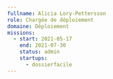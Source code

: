 ```yaml
---
fullname: Alicia Lory-Pettersson
role: Chargée de déploiement
domaine: Déploiement
missions:
  - start: 2021-05-17
    end: 2021-07-30
    status: admin
    startups:
      - dossierfacile
---
```

